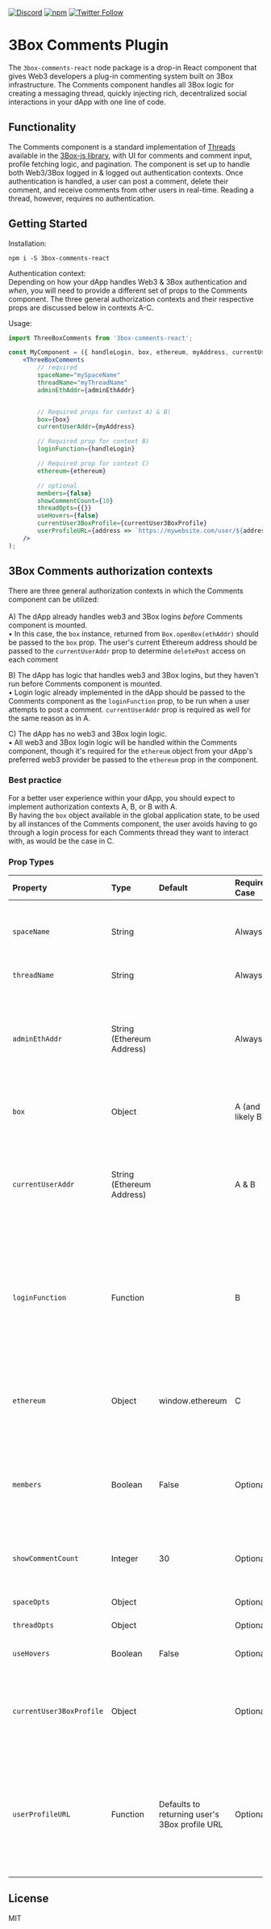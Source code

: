 [![Discord](https://img.shields.io/discord/484729862368526356.svg?style=for-the-badge)](https://discordapp.com/invite/Z3f3Cxy)
[![npm](https://img.shields.io/npm/v/3box-comments-react.svg?style=for-the-badge)](https://www.npmjs.com/package/3box-comments-react)
[![Twitter Follow](https://img.shields.io/twitter/follow/3boxdb.svg?style=for-the-badge&label=Twitter)](https://twitter.com/3boxdb)

# 3Box Comments Plugin

The `3box-comments-react` node package is a drop-in React component that gives Web3 developers a plug-in commenting system built on 3Box infrastructure.  The Comments component handles all 3Box logic for creating a messaging thread, quickly injecting rich, decentralized social interactions in your dApp with one line of code.

## Functionality
The Comments component is a standard implementation of [Threads](https://docs.3box.io/api/messaging) available in the [3Box-js library](https://github.com/3box/3box-js), with UI for comments and comment input, profile fetching logic, and pagination.  The component is set up to handle both Web3/3Box logged in & logged out authentication contexts.  Once authentication is handled, a user can post a comment, delete their comment, and receive comments from other users in real-time.  Reading a thread, however, requires no authentication.

## Getting Started

Installation:

```shell
npm i -S 3box-comments-react
```

Authentication context: <br/>
Depending on how your dApp handles Web3 & 3Box authentication and *when*, you will need to provide a different set of props to the Comments component.  The three general authorization contexts and their respective props are discussed below in contexts A-C.

Usage:

```jsx
import ThreeBoxComments from '3box-comments-react';

const MyComponent = ({ handleLogin, box, ethereum, myAddress, currentUser3BoxProfile, adminEthAddr }) => (
    <ThreeBoxComments 
        // required
        spaceName="mySpaceName"
        threadName="myThreadName"
        adminEthAddr={adminEthAddr}


        // Required props for context A) & B)
        box={box}
        currentUserAddr={myAddress}

        // Required prop for context B)
        loginFunction={handleLogin}

        // Required prop for context C)
        ethereum={ethereum}

        // optional
        members={false}
        showCommentCount={10}
        threadOpts={{}}
        useHovers={false}
        currentUser3BoxProfile={currentUser3BoxProfile}
        userProfileURL={address => `https://mywebsite.com/user/${address}`}
    />
);
```

## 3Box Comments authorization contexts
There are three general authorization contexts in which the Comments component can be utilized: <br/><br/>
A) The dApp already handles web3 and 3Box logins *before* Comments component is mounted.<br/>
    • In this case, the `box` instance, returned from `Box.openBox(ethAddr)` should be passed to the `box` prop. The user's current Ethereum address should be passed to the `currentUserAddr` prop to determine `deletePost` access on each comment

B) The dApp has logic that handles web3 and 3Box logins, but they haven't run before Comments component is mounted.  
    • Login logic already implemented in the dApp should be passed to the Comments component as the `loginFunction` prop, to be run when a user attempts to post a comment.  `currentUserAddr` prop is required as well for the same reason as in A.<br/>

C) The dApp has no web3 and 3Box login logic.  
    • All web3 and 3Box login logic will be handled within the Comments component, though it's required for the `ethereum` object from your dApp's preferred web3 provider be passed to the `ethereum` prop in the component.<br/>

### Best practice

For a better user experience within your dApp, you should expect to implement authorization contexts A, B, or B with A. <br/> 
By having the `box` object available in the global application state, to be used by all instances of the Comments component, the user avoids having to go through a login process for each Comments thread they want to interact with, as would be the case in C.

### Prop Types

| Property | Type          | Default  | Required Case          | Description |
| :-------------------------------- | :-------------------------------------------------------- | :------------------------------------------------------------------------------------------------------------- | :------------------------------------------------------ | :--------------------------------------------------------------------------------------------------------------------------------------------------------------------------------------------------------------------------------------------------------------------------------------------------------------------------------------------------------------------------------------------------------------- |
| `spaceName`    | String        |    |  Always   | Likely your dApp name and / or comment category.  A single `spaceName` with different `threadName`s is common practice when building a dApp with multiple Comment threads. |
| `threadName`    | String       |   | Always    | A name specific to this Comments thread. |
| `adminEthAddr`    | String (Ethereum Address)       |   | Always    | The Ethereum address you wish to give admin rights to for the Comments thread.  This user will be able to delete all comments and accept members in a members-only thread. **A thread with a new admin address, despite identical `spaceName` and `threadName`, will create an entirely new thread.**|
| `box`    | Object         |   | A (and likely B)    | The `box` instance returned from running `await Box.openBox(address, web3)` somewhere in your dApp.|
| `currentUserAddr`    | String (Ethereum Address)          |    | A & B | The current user's Ethereum address. Passing this will help determine whether a user has delete access on each comment.  This prop will also let the component fetch that user's 3Box profile on component mount and render that data (profile picture) in the Comment input UI. |
| `loginFunction`    | Function       |    | B    | A function from your dApp that handles web3 and 3Box login at the global dApp state. This callback will run when a user attempts to save a comment but a `box` instance doesn't yet exist. Running this function should result in a box instance (from `const box = Box.openBox(address, web3)`) being passed as the `box` prop to this component.  |
| `ethereum`    | Object        |  window.ethereum  | C    | The `ethereum` object from whichever web3 provider your dApp uses.  The `enable` method on this object will be used to get the current user's Ethereum address and that address will be used to `openBox` within the current Component context.|
| `members`    | Boolean       |  False   | Optional    | A boolean - `true` - to make the thread a members-only thread. Passing `false` will allow all users to post to the thread.  **Changing this setting after creating it will result in an entirely different thread** (see [Docs.3box.io](https://Docs.3box.io) for more info). |
| `showCommentCount`    | Integer       |  30   | Optional    | The number of comments rendered in the UI by default on component mount and the number of additional comments revealed after clicking `Load more` in component. |
| `spaceOpts`    | Object       | | Optional    | Optional parameters for threads (see [Docs.3box.io](https://Docs.3box.io) for more info)|
| `threadOpts`    | Object       | | Optional    | Optional parameters for threads (see [Docs.3box.io](https://Docs.3box.io) for more info)|
| `useHovers`    | Boolean       |  False  | Optional    | Pass true to enable a 3Box profile pop up when hovering over a commenter's name |
| `currentUser3BoxProfile`    | Object       |   | Optional    | If the current user has already had their 3Box data fetched at the global dApp state, pass the object returned from `Box.getProfile(profileAddress)` to avoid an extra request.  This data will be rendered in the Comment input interface.|
| `userProfileURL`    | Function       |  Defaults to returning user's 3Box profile URL  | Optional    | A function that returns a correctly formatted URL of a user's profile on the current platform.  The function will be passed an Ethereum address within the component, if needed.  A user will be redirected to the URL returned from this function when clicking on the name or Ethereum address associated with the comment in the thread.|

## License

MIT